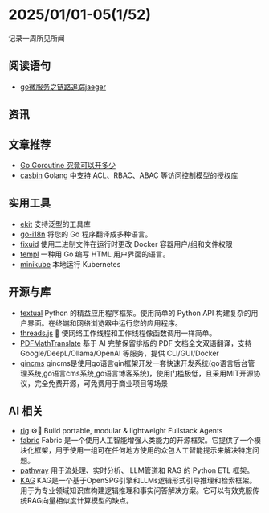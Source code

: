 # 2025/01/01-05(1/52)

记录一周所见所闻

## 阅读语句

- [go微服务之链路追踪jaeger](https://juejin.cn/post/7343557616332554274)


## 资讯


## 文章推荐

- [Go Goroutine 究竟可以开多少](https://juejin.cn/post/7366532224567951370)
- [casbin](https://github.com/casbin/casbin) Golang 中支持 ACL、RBAC、ABAC 等访问控制模型的授权库


## 实用工具

- [ekit](https://github.com/ecodeclub/ekit) 支持泛型的工具库
- [go-i18n](https://github.com/nicksnyder/go-i18n) 将您的 Go 程序翻译成多种语言。
- [fixuid](https://github.com/boxboat/fixuid) 使用二进制文件在运行时更改 Docker 容器用户/组和文件权限
- [templ](https://github.com/a-h/templ) 一种用 Go 编写 HTML 用户界面的语言。
- [minikube](https://github.com/kubernetes/minikube) 本地运行 Kubernetes

## 开源与库

- [textual](https://github.com/Textualize/textual) Python 的精益应用程序框架。使用简单的 Python API 构建复杂的用户界面。在终端和网络浏览器中运行您的应用程序。
- [threads.js](https://github.com/andywer/threads.js) 🧵 使网络工作线程和工作线程像函数调用一样简单。
- [PDFMathTranslate](https://github.com/Byaidu/PDFMathTranslate) 基于 AI 完整保留排版的 PDF 文档全文双语翻译，支持 Google/DeepL/Ollama/OpenAI 等服务，提供 CLI/GUI/Docker
- [gincms](https://github.com/weiyunxiao/gincms) gincms是使用go语言gin框架开发一套快速开发系统(go语言后台管理系统,go语言cms系统,go语言博客系统)，使用门槛极低，且采用MIT开源协议，完全免费开源，可免费用于商业项目等场景

## AI 相关

- [rig](https://github.com/0xPlaygrounds/rig) ⚙️🦀 Build portable, modular & lightweight Fullstack Agents
- [fabric](https://github.com/danielmiessler/fabric) Fabric 是一个使用人工智能增强人类能力的开源框架。它提供了一个模块化框架，用于使用一组可在任何地方使用的众包人工智能提示来解决特定问题。
- [pathway](https://github.com/pathwaycom/pathway) 用于流处理、实时分析、 LLM管道和 RAG 的 Python ETL 框架。
- [KAG](https://github.com/OpenSPG/KAG) KAG是一个基于OpenSPG引擎和LLMs逻辑形式引导推理和检索框架。用于为专业领域知识库构建逻辑推理和事实问答解决方案。它可以有效克服传统RAG向量相似度计算模型的缺点。
